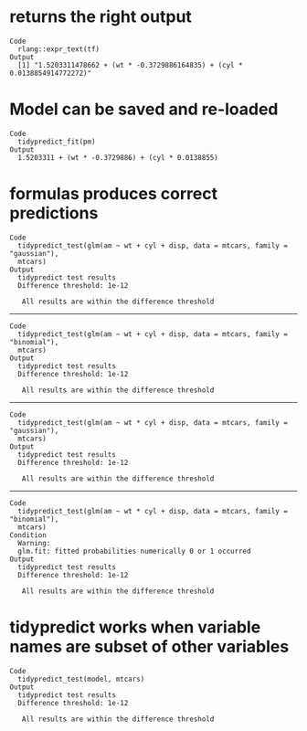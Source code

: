 # returns the right output

    Code
      rlang::expr_text(tf)
    Output
      [1] "1.5203311478662 + (wt * -0.3729886164835) + (cyl * 0.0138854914772272)"

# Model can be saved and re-loaded

    Code
      tidypredict_fit(pm)
    Output
      1.5203311 + (wt * -0.3729886) + (cyl * 0.0138855)

# formulas produces correct predictions

    Code
      tidypredict_test(glm(am ~ wt + cyl + disp, data = mtcars, family = "gaussian"),
      mtcars)
    Output
      tidypredict test results
      Difference threshold: 1e-12
      
       All results are within the difference threshold

---

    Code
      tidypredict_test(glm(am ~ wt + cyl + disp, data = mtcars, family = "binomial"),
      mtcars)
    Output
      tidypredict test results
      Difference threshold: 1e-12
      
       All results are within the difference threshold

---

    Code
      tidypredict_test(glm(am ~ wt * cyl + disp, data = mtcars, family = "gaussian"),
      mtcars)
    Output
      tidypredict test results
      Difference threshold: 1e-12
      
       All results are within the difference threshold

---

    Code
      tidypredict_test(glm(am ~ wt * cyl + disp, data = mtcars, family = "binomial"),
      mtcars)
    Condition
      Warning:
      glm.fit: fitted probabilities numerically 0 or 1 occurred
    Output
      tidypredict test results
      Difference threshold: 1e-12
      
       All results are within the difference threshold

# tidypredict works when variable names are subset of other variables

    Code
      tidypredict_test(model, mtcars)
    Output
      tidypredict test results
      Difference threshold: 1e-12
      
       All results are within the difference threshold

